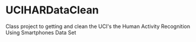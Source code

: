 UCIHARDataClean
===============

Class project to getting and clean the UCI's the Human Activity Recognition Using Smartphones Data Set
